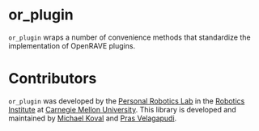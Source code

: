 # or_plugin

`or_plugin` wraps a number of convenience methods that standardize the implementation of OpenRAVE plugins.

# Contributors

`or_plugin` was developed by the
[Personal Robotics Lab](https://personalrobotics.ri.cmu.edu) in the
[Robotics Institute](https://www.ri.cmu.edu) at
[Carnegie Mellon University](http://www.cmu.edu).
This library is developed and maintained by
[Michael Koval](https://github.com/mkoval) and
[Pras Velagapudi](https://github.com/psigen).
